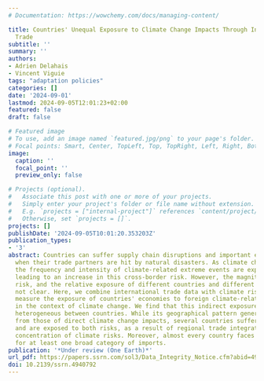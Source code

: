 ```yaml
---
# Documentation: https://wowchemy.com/docs/managing-content/

title: Countries' Unequal Exposure to Climate Change Impacts Through International
  Trade
subtitle: ''
summary: ''
authors:
- Adrien Delahais
- Vincent Viguie
tags: "adaptation policies"
categories: []
date: '2024-09-01'
lastmod: 2024-09-05T12:01:23+02:00
featured: false
draft: false

# Featured image
# To use, add an image named `featured.jpg/png` to your page's folder.
# Focal points: Smart, Center, TopLeft, Top, TopRight, Left, Right, BottomLeft, Bottom, BottomRight.
image:
  caption: ''
  focal_point: ''
  preview_only: false

# Projects (optional).
#   Associate this post with one or more of your projects.
#   Simply enter your project's folder or file name without extension.
#   E.g. `projects = ["internal-project"]` references `content/project/deep-learning/index.md`.
#   Otherwise, set `projects = []`.
projects: []
publishDate: '2024-09-05T10:01:20.353203Z'
publication_types:
- '3'
abstract: Countries can suffer supply chain disruptions and important economic losses
  when their trade partners are hit by natural disasters. As climate change intensifies,
  the frequency and intensity of climate-related extreme events are expected to increase,
  leading to an increase in this cross-border risk. However, the magnitude of this
  risk, and the relative exposure of different countries and different sectors is
  not clear. Here, we combine international trade data with climate risk indices to
  measure the exposure of countries' economies to foreign climate-related hazards,
  in the context of climate change. We find that this indirect exposure is highly
  heterogeneous between countries. While its geographical pattern generally differs
  from those of direct climate change impacts, several countries suffer a double exposure
  and are exposed to both risks, as a result of regional trade integration and geographic
  concentration of climate risks. Moreover, almost every country faces high exposure
  for at least one broad category of imports.
publication: '*Under review (One Earth)*'
url_pdf: https://papers.ssrn.com/sol3/Data_Integrity_Notice.cfm?abid=4940792
doi: 10.2139/ssrn.4940792
---
```

